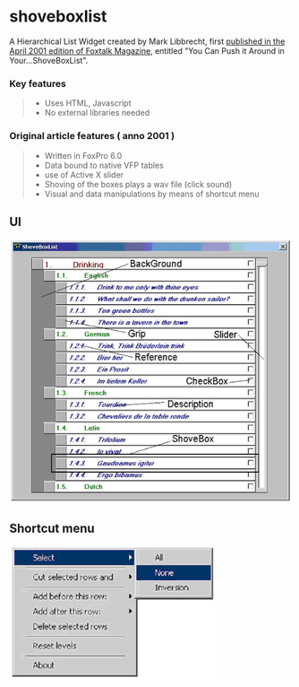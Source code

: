 # shoveboxlist

A Hierarchical List Widget created by Mark Libbrecht, first [published in the April 2001 edition of Foxtalk Magazine](./readme/ShoveBoxList.pdf), entitled "You Can Push it Around in Your...ShoveBoxList".  


### Key features
> * Uses HTML, Javascript
> * No external libraries needed


### Original article features ( anno 2001 )
> * Written in FoxPro 6.0
> * Data bound to native VFP tables
> * use of Active X slider 
> * Shoving of the boxes plays a wav file (click sound) 
> * Visual and data manipulations by means of shortcut menu 

## UI
![Shoveboxlist Widget](./readme/Figure1.JPG)

## Shortcut menu
![Context Menu](./readme/Figure2.JPG)
